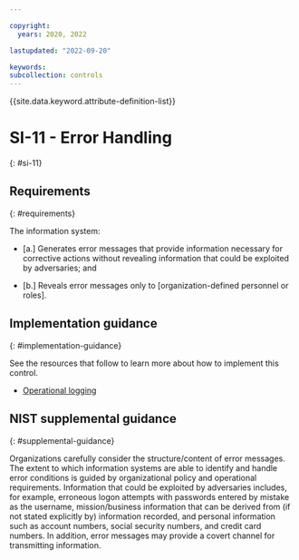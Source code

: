 ```yaml
---

copyright:
  years: 2020, 2022

lastupdated: "2022-09-20"

keywords: 
subcollection: controls
---
```


{{site.data.keyword.attribute-definition-list}}

# SI-11 - Error Handling
{: #si-11}

## Requirements
{: #requirements}

The information system:

- \[a.\] Generates error messages that provide information necessary for corrective actions without revealing information that could be exploited by adversaries; and

- \[b.\] Reveals error messages only to [organization-defined personnel or roles].

## Implementation guidance
{: #implementation-guidance}

See the resources that follow to learn more about how to implement this control.

- [Operational logging](/docs/framework-financial-services?topic=framework-financial-services-shared-logging-operational)

## NIST supplemental guidance
{: #supplemental-guidance}

Organizations carefully consider the structure/content of error messages. The extent to which information systems are able to identify and handle error conditions is guided by organizational policy and operational requirements. Information that could be exploited by adversaries includes, for example, erroneous logon attempts with passwords entered by mistake as the username, mission/business information that can be derived from (if not stated explicitly by) information recorded, and personal information such as account numbers, social security numbers, and credit card numbers. In addition, error messages may provide a covert channel for transmitting information.

